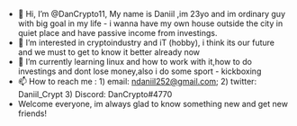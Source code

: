 - 👋 Hi, I’m @DanCrypto11, My name is Daniil ,im 23yo and im ordinary guy with big goal in my life - i wanna have my own house outside the city in quiet place and have passive income from investings.
- 👀 I’m interested in cryptoindustry and iT (hobby), i think its our future and we must to get to know it better already now
- 🌱 I’m currently learning linux and how to work with it,how to do investings and dont lose  money,also i do some sport - kickboxing
- 📫 How to reach me : 1) email: ndaniil252@gmail.com; 2) twitter: Daniil_Crypt 3) Discord: DanCrypto#4770
- Welcome everyone, im always glad to know something new and get new friends!
<!---
DanCrypto11/DanCrypto11 is a ✨ special ✨ repository because its `README.md` (this file) appears on your GitHub profile.
You can click the Preview link to take a look at your changes.
--->
